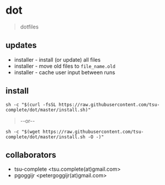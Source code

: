 
dot
===

> dotfiles

updates
---

- installer - install (or update) all files
- installer - move old files to `file_name.old`
- installer - cache user input between runs

install
---

    sh -c "$(curl -fsSL https://raw.githubusercontent.com/tsu-complete/dot/master/install.sh)"

> --or--

    sh -c "$(wget https://raw.githubusercontent.com/tsu-complete/dot/master/install.sh -O -)"

collaborators
---

 - tsu-complete <tsu.complete(at)gmail.com>
 - pgoggijr <petergoggijr(at)gmail.com>

